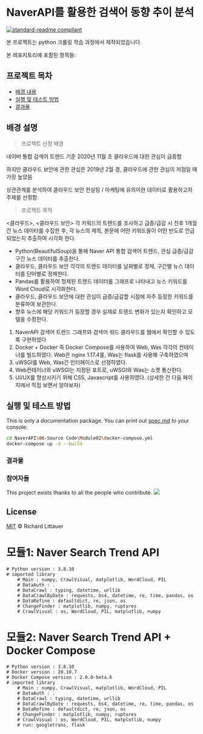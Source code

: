 # NaverAPI를 활용한 검색어 동향 추이 분석

[![standard-readme compliant](https://img.shields.io/badge/readme%20style-standard-brightgreen.svg?style=flat-square)](https://github.com/RichardLitt/standard-readme)

본 프로젝트는 python 크롤링 학습 과정에서 제작되었습니다.

본 레포지토리에 포함된 항목들:

## 프로젝트 목차

- [배경 내용](#배경-설명)
- [실행 및 테스트 방법](#실행-및-테스트-방법)
- [결과물](#결과물)

## 배경 설명

> 프로젝트 선정 배경

네이버 통합 검색어 트렌드 기준 2020년 11월 초 클라우드에 대한 관심이 급증함
 
하지만 클라우드 보안에 관한 관심은 2019년 2월 경, 클라우드에 관한 관심이 저점일 때 가장 높았음

상관관계를 분석하여 클라우드 보안 컨설팅 / 마케팅에 유의미한 데이터로 활용하고자 주제를 선정함.

> 프로젝트 목적

<클라우드>, <클라우드 보안> 각 키워드의 트렌드를 조사하고 급증/급감 시 전후 1개월간 뉴스 데이터를 수집한 후, 
각 뉴스의 제목, 본문에 어떤 키워드들이 어떤 빈도로 언급되었는지 추출하여 시각화 한다.

- Python(BeautifulSoup)을 통해 Naver API 통합 검색어 트렌드, 관심 급증/급감 구간 뉴스 데이터를 추출한다.
- 클라우드, 클라우드 보안 각각의 트렌드 데이터를 날짜별로 정제, 구간별 뉴스 데이터를 단어별로 정제한다.
- Pandas를 활용하여 정제된 트렌드 데이터를 그래프로 나타내고 뉴스 키워드를 Word Cloud로 시각화한다.
- 클라우드, 클라우드 보안에 대한 관심이 급증/급감할 시점에 자주 등장한 키워드를 분류하여 보관한다.
- 향후 뉴스에 해당 키워드가 등장할 경우 실제로 트렌드 변화가 있는지 확인하고 모델을 수정한다.

1. NaverAPI 검색어 트렌드 그래프와 검색어 워드 클라우드를 웹에서 확인할 수 있도록 구현하였다
2. Docker + Docker 즉 Docker Compose를 사용하여 Web, Was 각각의 컨테이너를 빌드하였다. Web은 nginx 1.17.4를, Was는 flask를 사용해 구축하였으며 
3. uWSGI를 Web, Was간 인터페이스로 선정하였다.
4. Web컨테이너와 uWSGI는 지정된 포트로, uWSGI와 Was는 소켓 통신한다.
5. UI/UX를 향상시키기 위해 CSS, Javascript를 사용하였다. (상세한 건 다음 페이지에서 직접 보면서 알아보자)

## 실행 및 테스트 방법

This is only a documentation package. You can print out [spec.md](spec.md) to your console:

```sh
cd NaverAPI\06-Source Code\Module02\docker-compose.yml
docker-compose up -d --build
```

### 결과물

<a href="https://github.com/nr97819/NaverAPI/blob/main/07-%EA%B2%B0%EA%B3%BC%EB%AC%BC/Module02/Module02_result.pdf" /></a>

### 참여자들

This project exists thanks to all the people who contribute. 
<a href="https://github.com/WonhaWoo/NaverAPI/graphs/contributors"><img src="https://user-images.githubusercontent.com/55518121/144660712-0a05fa2b-de57-4312-85f8-e0a64eecf4a6.png" /></a>

## License

[MIT](LICENSE) © Richard Littauer


# 모듈1: Naver Search Trend API
    # Python version : 3.8.10
    # imported library
        # Main : numpy, CrawlVisual, matplotlib, WordCloud, PIL
        # DataAuth : .
        # DataCrawl : typing, datetime, urllib
        # DataCrawlByDate : requests, bs4, datetime, re, time, pandas, os
        # DataRefine : defaultdict, re, json, os
        # ChangeFinder : matplotlib, numpy, ruptures
        # CrawlVisual : os, WordCloud, PIL, matplotlib, numpy

# 모듈2: Naver Search Trend API + Docker Compose
    # Python version : 3.8.10
    # Docker version : 20.10.7
    # Docker Compose version : 2.0.0-beta.6
    # imported library
        # Main : numpy, CrawlVisual, matplotlib, WordCloud, PIL
        # DataAuth : .
        # DataCrawl : typing, datetime, urllib
        # DataCrawlByDate : requests, bs4, datetime, re, time, pandas, os
        # DataRefine : defaultdict, re, json, os
        # ChangeFinder : matplotlib, numpy, ruptures
        # CrawlVisual : os, WordCloud, PIL, matplotlib, numpy
        # run: googletrans, flask
